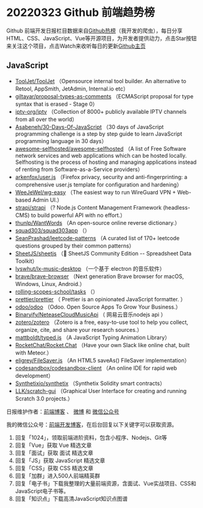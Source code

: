 # 20220323 Github 前端趋势榜

Github 前端开发日报栏目数据来自[Github热榜](http://news.caibaojian.com.cn/)（我开发的爬虫），每日分享HTML、CSS、JavaScript、Vue等开源项目，为开发者提供动力，点击Star按钮来关注这个项目，点击Watch来收听每日的更新[Github主页](https://github.com/kujian/githubTrending)
## JavaScript

* [ToolJet/ToolJet](https://github.com/ToolJet/ToolJet) （Opensource internal tool builder. An alternative to Retool, AppSmith, JetAdmin, Internal.io etc）
* [giltayar/proposal-types-as-comments](https://github.com/giltayar/proposal-types-as-comments) （ECMAScript proposal for type syntax that is erased - Stage 0）
* [iptv-org/iptv](https://github.com/iptv-org/iptv) （Collection of 8000+ publicly available IPTV channels from all over the world）
* [Asabeneh/30-Days-Of-JavaScript](https://github.com/Asabeneh/30-Days-Of-JavaScript) （30 days of JavaScript programming challenge is a step by step guide to learn JavaScript programming language in 30 days）
* [awesome-selfhosted/awesome-selfhosted](https://github.com/awesome-selfhosted/awesome-selfhosted) （A list of Free Software network services and web applications which can be hosted locally. Selfhosting is the process of hosting and managing applications instead of renting from Software-as-a-Service providers）
* [arkenfox/user.js](https://github.com/arkenfox/user.js) （Firefox privacy, security and anti-fingerprinting: a comprehensive user.js template for configuration and hardening）
* [WeeJeWel/wg-easy](https://github.com/WeeJeWel/wg-easy) （The easiest way to run WireGuard VPN + Web-based Admin UI.）
* [strapi/strapi](https://github.com/strapi/strapi) （? Node.js Content Management Framework (headless-CMS) to build powerful API with no effort.）
* [thunlp/WantWords](https://github.com/thunlp/WantWords) （An open-source online reverse dictionary.）
* [squad303/squad303app](https://github.com/squad303/squad303app) （）
* [SeanPrashad/leetcode-patterns](https://github.com/SeanPrashad/leetcode-patterns) （A curated list of 170+ leetcode questions grouped by their common patterns）
* [SheetJS/sheetjs](https://github.com/SheetJS/sheetjs) （:green_book: SheetJS Community Edition -- Spreadsheet Data Toolkit）
* [lyswhut/lx-music-desktop](https://github.com/lyswhut/lx-music-desktop) （一个基于 electron 的音乐软件）
* [brave/brave-browser](https://github.com/brave/brave-browser) （Next generation Brave browser for macOS, Windows, Linux, Android.）
* [rolling-scopes-school/tasks](https://github.com/rolling-scopes-school/tasks) （）
* [prettier/prettier](https://github.com/prettier/prettier) （
        Prettier is an opinionated JavaScript formatter.
      ）
* [odoo/odoo](https://github.com/odoo/odoo) （Odoo. Open Source Apps To Grow Your Business.）
* [Binaryify/NeteaseCloudMusicApi](https://github.com/Binaryify/NeteaseCloudMusicApi) （
        网易云音乐nodejs api
      ）
* [zotero/zotero](https://github.com/zotero/zotero) （Zotero is a free, easy-to-use tool to help you collect, organize, cite, and share your research sources.）
* [mattboldt/typed.js](https://github.com/mattboldt/typed.js) （A JavaScript Typing Animation Library）
* [RocketChat/Rocket.Chat](https://github.com/RocketChat/Rocket.Chat) （Have your own Slack like online chat, built with Meteor.）
* [eligrey/FileSaver.js](https://github.com/eligrey/FileSaver.js) （An HTML5 saveAs() FileSaver implementation）
* [codesandbox/codesandbox-client](https://github.com/codesandbox/codesandbox-client) （An online IDE for rapid web development）
* [Synthetixio/synthetix](https://github.com/Synthetixio/synthetix) （Synthetix Solidity smart contracts）
* [LLK/scratch-gui](https://github.com/LLK/scratch-gui) （Graphical User Interface for creating and running Scratch 3.0 projects.）


日报维护作者：[前端博客](http://caibaojian.com.cn/) 、 [微博](http://weibo.com/kujian) 和 [微信公众号](https://open.weixin.qq.com/qr/code?username=caibaojian_com)

我的微信公众号：[前端开发博客](https://open.weixin.qq.com/qr/code?username=caibaojian_com)，在后台回复以下关键字可以获取资源。

1. 回复「1024」，领取前端进阶资料，包含小程序、Nodejs、Git等
2. 回复「Vue」获取 Vue 精选文章
3. 回复「面试」获取 面试 精选文章
4. 回复「JS」获取 JavaScript 精选文章
5. 回复「CSS」获取 CSS 精选文章
6. 回复「加群」进入500人前端精英群
7. 回复「电子书」下载我整理的大量前端资源，含面试、Vue实战项目、CSS和JavaScript电子书等。
8. 回复「知识点」下载高清JavaScript知识点图谱